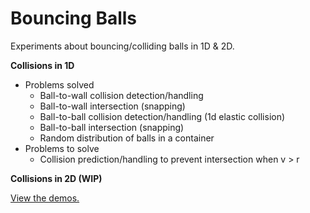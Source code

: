 # Bouncing Balls

Experiments about bouncing/colliding balls in 1D & 2D.

**Collisions in 1D**

* Problems solved
  * Ball-to-wall collision detection/handling
  * Ball-to-wall intersection (snapping)
  * Ball-to-ball collision detection/handling (1d elastic collision)
  * Ball-to-ball intersection (snapping)
  * Random distribution of balls in a container
* Problems to solve
  * Collision prediction/handling to prevent intersection when v > r

**Collisions in 2D (WIP)**

[View the demos.](http://akinuri.github.io/bouncing-balls)